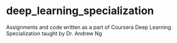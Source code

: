 # deep_learning_specialization
Assignments and code written as a part of Coursera Deep Learning Specialization taught by Dr. Andrew Ng
